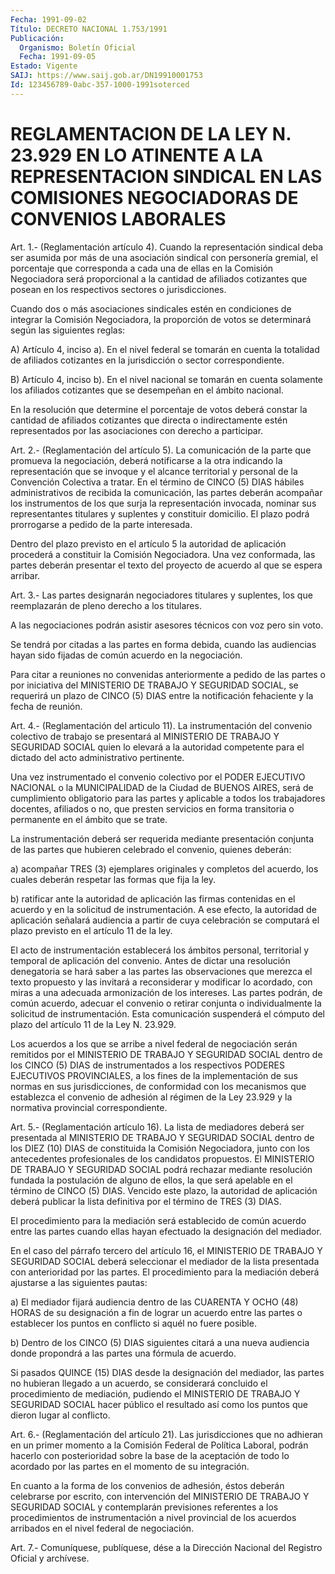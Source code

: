 ```yaml
---
Fecha: 1991-09-02
Título: DECRETO NACIONAL 1.753/1991
Publicación:
  Organismo: Boletín Oficial
  Fecha: 1991-09-05
Estado: Vigente
SAIJ: https://www.saij.gob.ar/DN19910001753
Id: 123456789-0abc-357-1000-1991soterced
---
```

# REGLAMENTACION DE LA LEY N. 23.929 EN LO ATINENTE A LA REPRESENTACION SINDICAL EN LAS COMISIONES NEGOCIADORAS DE CONVENIOS LABORALES

<a id="1"></a>
Art. 1.- (Reglamentación artículo 4). Cuando la representación sindical  deba  ser  asumida por más de una asociación sindical con personería gremial, el  porcentaje  que  corresponda  a cada una de ellas  en  la Comisión Negociadora será proporcional a la  cantidad de afiliados  cotizantes  que  posean en los respectivos sectores o jurisdicciones.

Cuando dos o más asociaciones sindicales  estén  en  condiciones de integrar  la  Comisión  Negociadora,  la  proporción  de  votos  se determinará según las siguientes reglas:

A) Artículo 4, inciso a). En el nivel federal se tomarán en  cuenta la  totalidad  de  afiliados cotizantes en la jurisdicción o sector correspondiente.

B) Artículo 4, inciso  b).  En  el  nivel  nacional  se  tomarán en cuenta solamente los afiliados cotizantes que se desempeñan  en  el ámbito nacional.

En  la  resolución  que  determine  el  porcentaje  de votos deberá constar  la  cantidad  de  afiliados  cotizantes  que  directa    o indirectamente    estén  representados  por  las  asociaciones  con derecho a participar.

<a id="2"></a>
Art. 2.- (Reglamentación del artículo 5). La comunicación de la parte  que  promueva  la  negociación, deberá notificarse a la otra indicando la representación que se invoque y el alcance territorial y personal de la  Convención  Colectiva a tratar. En el término de CINCO (5) DIAS hábiles administrativos  de  recibida  la comunicación,  las partes deberán acompañar los instrumentos de los que surja la representación  invocada,  nominar  sus representantes titulares  y  suplentes  y  constituir  domicilio.  El plazo  podrá prorrogarse a pedido de la parte interesada.

Dentro  del  plazo  previsto  en  el  artículo  5  la autoridad  de aplicación procederá a constituir la Comisión Negociadora.  Una vez conformada,  las partes deberán presentar el texto del proyecto  de acuerdo al que se espera arribar.

<a id="3"></a>
Art.  3.-  Las  partes  designarán  negociadores  titulares  y suplentes,  los  que reemplazarán de pleno derecho a los titulares.

A las negociaciones  podrán  asistir asesores técnicos con voz pero sin voto.

Se tendrá por citadas a las partes  en  forma  debida,  cuando  las audiencias  hayan  sido fijadas de común acuerdo en la negociación.

Para citar a reuniones  no convenidas anteriormente a pedido de las partes  o por iniciativa del  MINISTERIO  DE  TRABAJO  Y  SEGURIDAD SOCIAL,  se   requerirá  un  plazo  de  CINCO  (5)  DIAS  entre  la notificación fehaciente y la fecha de reunión.

<a id="4"></a>
Art.  4.- (Reglamentación del articulo 11). La instrumentación del convenio  colectivo  de  trabajo se presentará al MINISTERIO DE TRABAJO  Y  SEGURIDAD  SOCIAL  quien  lo  elevará  a  la  autoridad competente   para el dictado del  acto  administrativo  pertinente.

Una vez instrumentado  el convenio colectivo por el PODER EJECUTIVO NACIONAL o la MUNICIPALIDAD  de  la Ciudad de BUENOS AIRES, será de cumplimiento obligatorio para las  partes  y  aplicable a todos los trabajadores  docentes,  afiliados o no, que presten  servicios  en forma transitoria o permanente  en  el  ámbito  que  se trate.

La  instrumentación  deberá  ser  requerida  mediante  presentación conjunta de las partes que hubieren celebrado el convenio,  quienes deberán:

a)  acompañar  TRES  (3)  ejemplares  originales  y  completos  del acuerdo,  los  cuales  deberán respetar las formas que fija la ley.

b) ratificar ante la autoridad  de aplicación las firmas contenidas en el acuerdo y en la solicitud de  instrumentación.  A ese efecto, la  autoridad  de  aplicación señalará audiencia a partir  de  cuya celebración se computará  el plazo previsto en el artículo 11 de la ley.

El  acto  de  instrumentación  establecerá  los  ámbitos  personal, territorial y temporal  de aplicación del convenio. Antes de dictar una  resolución  denegatoria   se  hará  saber  a  las  partes  las observaciones  que merezca el texto  propuesto  y  las  invitará  a reconsiderar y modificar  lo  acordado,  con  miras  a una adecuada armonización   de  los  intereses.  Las  partes  podrán,  de  común acuerdo, adecuar  el  convenio o retirar conjunta o individualmente la solicitud de instrumentación.  Esta  comunicación  suspenderá el cómputo  del  plazo  del  artículo  11  de  la Ley N. 23.929.

Los  acuerdos  a los que se arribe a nivel federal  de  negociación serán remitidos  por  el  MINISTERIO  DE TRABAJO Y SEGURIDAD SOCIAL dentro de los CINCO (5) DIAS de instrumentados  a  los  respectivos PODERES  EJECUTIVOS  PROVINCIALES, a los fines de la implementación de  sus  normas  en  sus jurisdicciones,  de  conformidad  con  los mecanismos que establezca  el convenio de adhesión al régimen de la Ley 23.929 y la normativa provincial correspondiente.

<a id="5"></a>
Art.  5.- (Reglamentación artículo 16). La lista de mediadores deberá ser presentada  al  MINISTERIO DE TRABAJO Y SEGURIDAD SOCIAL dentro de los DIEZ (10) DIAS de constituida la Comisión Negociadora,  junto  con  los  antecedentes  profesionales  de  los candidatos propuestos. El MINISTERIO  DE TRABAJO Y SEGURIDAD SOCIAL podrá  rechazar  mediante  resolución  fundada  la  postulación  de alguno de ellos, la que será apelable en  el  término  de CINCO (5) DIAS.  Vencido  este  plazo,  la  autoridad  de  aplicación  deberá publicar la lista definitiva por el término de TRES (3) DIAS.

El  procedimiento  para  la  mediación  será  establecido  de común acuerdo    entre   las  partes  cuando  ellas  hayan  efectuado  la designación del mediador.

En el caso del párrafo  tercero  del  artículo 16, el MINISTERIO DE TRABAJO Y SEGURIDAD SOCIAL deberá seleccionar  el  mediador  de  la lista  presentada con anterioridad por las partes. El procedimiento para la  mediación  deberá  ajustarse a las siguientes pautas:

a) El mediador fijará audiencia  dentro de las CUARENTA Y OCHO (48) HORAS  de  su  designación a fin de lograr  un  acuerdo  entre  las partes o establecer  los  puntos  en  conflicto  si  aquél no fuere posible.

b)  Dentro  de  los  CINCO  (5) DIAS siguientes citará a una  nueva audiencia donde propondrá a las  partes  una  fórmula  de  acuerdo.

Si pasados QUINCE (15) DIAS desde la designación del mediador,  las partes  no  hubieran llegado a un acuerdo, se considerará concluido el procedimiento  de mediación, pudiendo el MINISTERIO DE TRABAJO Y SEGURIDAD SOCIAL hacer  público  el  resultado  así como los puntos que dieron lugar al conflicto.

<a id="6"></a>
Art.  6.- (Reglamentación del artículo 21). Las jurisdicciones que no adhieran  en  un  primer  momento  a  la Comisión Federal de Política Laboral, podrán hacerlo con posterioridad  sobre  la  base de  la  aceptación de todo lo acordado por las partes en el momento de su integración.

En cuanto  a  la  forma de los convenios de adhesión, éstos deberán celebrarse por escrito,  con intervención del MINISTERIO DE TRABAJO Y  SEGURIDAD SOCIAL y contemplarán  previsiones  referentes  a  los procedimientos   de  instrumentación  a  nivel  provincial  de  los acuerdos arribados en el nivel federal de negociación.

<a id="7"></a>
Art. 7.- Comuníquese, publíquese, dése a la Dirección Nacional del Registro Oficial y archívese.